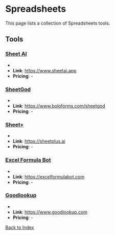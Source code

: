 # Spreadsheets

This page lists a collection of Spreadsheets tools.

## Tools

### [Sheet AI](https://www.sheetai.app)
-
- **Link**: https://www.sheetai.app
- **Pricing**: -

### [SheetGod](https://www.boloforms.com/sheetgod)
-
- **Link**: https://www.boloforms.com/sheetgod
- **Pricing**: -

### [Sheet+](https://sheetplus.ai)
-
- **Link**: https://sheetplus.ai
- **Pricing**: -

### [Excel Formula Bot](https://excelformulabot.com)
-
- **Link**: https://excelformulabot.com
- **Pricing**: -

### [Goodlookup](https://www.goodlookup.com)
-
- **Link**: https://www.goodlookup.com
- **Pricing**: -


[Back to Index](../README.MD)
